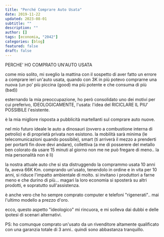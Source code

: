 ```yaml
---
title: "Perché Comprare Auto Usata"
date: 2019-11-22
updated: 2023-08-01
subtitle: ""
description: ""
author: []
tags: [economia, "2042"]
categories: [blog]
featured: false
draft: false
---
```


PERCHE' HO COMPRATO UN'AUTO USATA

come mio solito, mi sveglio la mattina con il sospetto di aver fatto un errore a comprare ieri un'auto usata, quando con 3K in più potevo comprarne una nuova (un po' più piccina (good) ma più potente e che consuma di più (bad))

esternando la mia preoccupazione, ho però consolidato uno dei motivi per cui preferivo, IDEOLOGICAMENTE, l'usata: l'idea del RICICLARE IL PIU' POSSIBILE l'esistente.

è la mia migliore risposta a pubblicità martellanti sul comprare auto nuove.

nel mio futuro ideale le auto a dinosauri (ovvero a combustione interna di petrolio) e di proprietà privata non esistono. la mobilità sarà minima (le telecomunicazioni quando possibile), smart (ti arriverà il mezzo a prenderti per portarti fin dove devi andare), collettiva (a me di posserere del metallo ben colorato da usare 15 minuti al giorno non me ne può fregare di meno.. la mia personalità non è lì)

la nostra attuale auto che si sta distruggendo la comprammo usata 10 anni fa, aveva 66K Km.
comprando un'usato, tenendolo in ordine e in vita per 10 anni, si riduce l'impatto ambientale di molto.
si invitano i produttori a farne meno e che durino di più... magari la loro economia si sposterà su altri prodotti, e sopratutto sull'assistenza.

è anche vero che ho sempre comprato computer e telefoni "rigenerati".. mai l'ultimo modello a prezzo d'oro.

ecco, questo aspetto "ideologico" mi rincuora, e mi solleva dai dubbi e delle ipotesi di scenari alternativi.

PS: ho comunque comprato un'usato da un rivenditore altamente qualificato con una garanzia totale di 3 anni.. quindi sono abbastanza tranquillo.